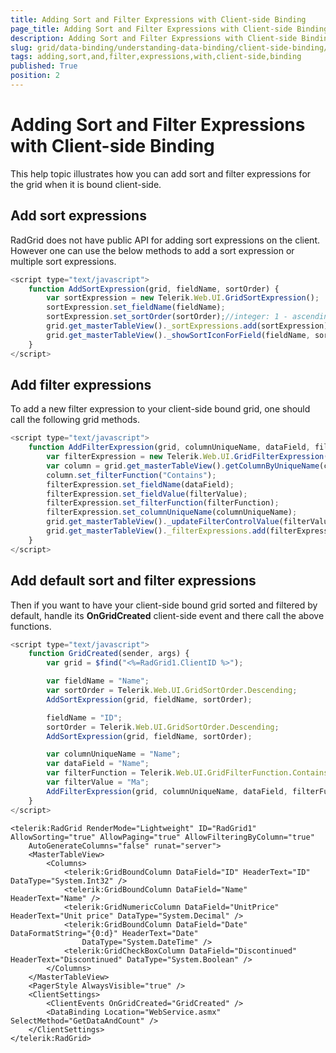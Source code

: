```yaml
---
title: Adding Sort and Filter Expressions with Client-side Binding
page_title: Adding Sort and Filter Expressions with Client-side Binding | RadGrid for ASP.NET AJAX Documentation
description: Adding Sort and Filter Expressions with Client-side Binding
slug: grid/data-binding/understanding-data-binding/client-side-binding/adding-sort-and-filter-expressions-with-client-side-binding
tags: adding,sort,and,filter,expressions,with,client-side,binding
published: True
position: 2
---
```


# Adding Sort and Filter Expressions with Client-side Binding



This help topic illustrates how you can add sort and filter expressions for the grid when it is bound client-side.

## Add sort expressions

RadGrid does not have public API for adding sort expressions on the client. However one can use the below methods to add a sort expression or multiple sort expressions.

````JavaScript
<script type="text/javascript">
    function AddSortExpression(grid, fieldName, sortOrder) {
        var sortExpression = new Telerik.Web.UI.GridSortExpression();
        sortExpression.set_fieldName(fieldName);
        sortExpression.set_sortOrder(sortOrder);//integer: 1 - ascending, 2 - descending
        grid.get_masterTableView()._sortExpressions.add(sortExpression);
        grid.get_masterTableView()._showSortIconForField(fieldName, sortOrder);
    }
</script>
````



## Add filter expressions

To add a new filter expression to your client-side bound grid, one should call the following grid methods.

````JavaScript
<script type="text/javascript">
    function AddFilterExpression(grid, columnUniqueName, dataField, filterFunction, filterValue) {
        var filterExpression = new Telerik.Web.UI.GridFilterExpression();
        var column = grid.get_masterTableView().getColumnByUniqueName(columnUniqueName);
        column.set_filterFunction("Contains");
        filterExpression.set_fieldName(dataField);
        filterExpression.set_fieldValue(filterValue);
        filterExpression.set_filterFunction(filterFunction);
        filterExpression.set_columnUniqueName(columnUniqueName);
        grid.get_masterTableView()._updateFilterControlValue(filterValue, columnUniqueName, filterFunction);
        grid.get_masterTableView()._filterExpressions.add(filterExpression);
    }
</script>
````



## Add default sort and filter expressions

Then if you want to have your client-side bound grid sorted and filtered by default, handle its **OnGridCreated** client-side event and there call the above functions.

````JavaScript
<script type="text/javascript">
    function GridCreated(sender, args) {
        var grid = $find("<%=RadGrid1.ClientID %>");

        var fieldName = "Name";
        var sortOrder = Telerik.Web.UI.GridSortOrder.Descending;
        AddSortExpression(grid, fieldName, sortOrder);

        fieldName = "ID";
        sortOrder = Telerik.Web.UI.GridSortOrder.Descending;
        AddSortExpression(grid, fieldName, sortOrder);

        var columnUniqueName = "Name";
        var dataField = "Name";
        var filterFunction = Telerik.Web.UI.GridFilterFunction.Contains;
        var filterValue = "Ma";
        AddFilterExpression(grid, columnUniqueName, dataField, filterFunction, filterValue);
    }
</script>
````



````ASP.NET
<telerik:RadGrid RenderMode="Lightweight" ID="RadGrid1" AllowSorting="true" AllowPaging="true" AllowFilteringByColumn="true"
    AutoGenerateColumns="false" runat="server">
    <MasterTableView>
        <Columns>
            <telerik:GridBoundColumn DataField="ID" HeaderText="ID" DataType="System.Int32" />
            <telerik:GridBoundColumn DataField="Name" HeaderText="Name" />
            <telerik:GridNumericColumn DataField="UnitPrice" HeaderText="Unit price" DataType="System.Decimal" />
            <telerik:GridBoundColumn DataField="Date" DataFormatString="{0:d}" HeaderText="Date"
                DataType="System.DateTime" />
            <telerik:GridCheckBoxColumn DataField="Discontinued" HeaderText="Discontinued" DataType="System.Boolean" />
        </Columns>
    </MasterTableView>
    <PagerStyle AlwaysVisible="true" />
    <ClientSettings>
        <ClientEvents OnGridCreated="GridCreated" />
        <DataBinding Location="WebService.asmx" SelectMethod="GetDataAndCount" />
    </ClientSettings>
</telerik:RadGrid>
````



